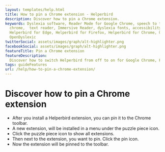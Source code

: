 ```yaml
---
layout: templates/help.html
title: How to pin a Chrome extension - Helperbird
description: Discover how to pin a Chrome extension.
keywords: Dyslexia software, Reader Mode for Google Chrome, speech to text for chrome, Text to speech for
  chrome,  text reader, Immersive Reader, dyslexia fonts, accessibility software, dyslexia software,
  Helperbird for Edge, Helperbird for Firefox, Helperbird for Chrome, Opendyslexic for Chrome,
  OpenDyslexic
twitterSocial: assets/images/graph/alt-highlighter.png
facebookSocial: assets/images/graph/alt-highlighter.png
featureTitle: Pin a Chrome extension
featureDescription:
  Discover how to switch Helperbird from off to on for Google Chrome, Firefox, Safari, and Edge.
tags: guideFeatures
url: /help/how-to-pin-a-chrome-extension/
---
```


# Discover how to pin a Chrome extension

- After you install a Helperbird extension, you can pin it to the Chrome toolbar.
- A new extension, will be installed in a menu under the puzzle piece icon.
- Click the puzzle piece icon to show all extensions.
- Then next to the extension, you want to pin. Click the pin icon.
- Now the extension will be pinned to the toolbar.
